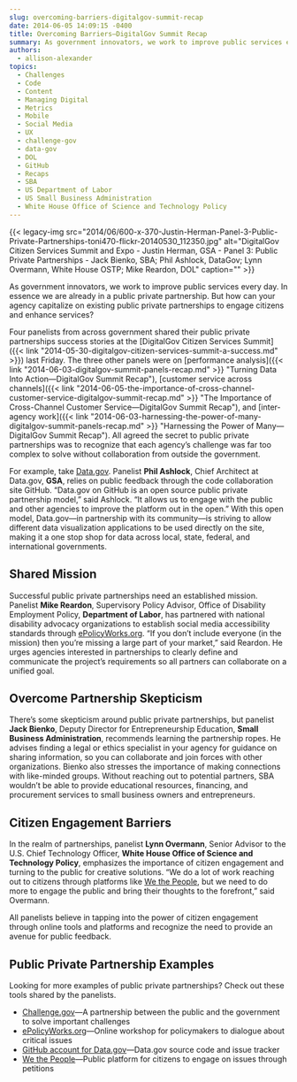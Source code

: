 ```yaml
---
slug: overcoming-barriers-digitalgov-summit-recap
date: 2014-06-05 14:09:15 -0400
title: Overcoming Barriers—DigitalGov Summit Recap
summary: As government innovators, we work to improve public services every day. In essence we are already in a public private partnership. But how can your agency capitalize on existing public private partnerships to engage citizens and enhance services? Four panelists from across government shared their public private partnerships success stories at the DigitalGov Citizen Services
authors:
  - allison-alexander
topics:
  - Challenges
  - Code
  - Content
  - Managing Digital
  - Metrics
  - Mobile
  - Social Media
  - UX
  - challenge-gov
  - data-gov
  - DOL
  - GitHub
  - Recaps
  - SBA
  - US Department of Labor
  - US Small Business Administration
  - White House Office of Science and Technology Policy
---
```


{{< legacy-img src="2014/06/600-x-370-Justin-Herman-Panel-3-Public-Private-Partnerships-toni470-flickr-20140530_112350.jpg" alt="DigitalGov Citizen Services Summit and Expo - Justin Herman, GSA - Panel 3: Public Private Partnerships - Jack Bienko, SBA; Phil Ashlock, DataGov; Lynn Overmann, White House OSTP; Mike Reardon, DOL" caption="" >}} 

As government innovators, we work to improve public services every day. In essence we are already in a public private partnership. But how can your agency capitalize on existing public private partnerships to engage citizens and enhance services?

Four panelists from across government shared their public private partnerships success stories at the [DigitalGov Citizen Services Summit]({{< link "2014-05-30-digitalgov-citizen-services-summit-a-success.md" >}}) last Friday. The three other panels were on [performance analysis]({{< link "2014-06-03-digitalgov-summit-panels-recap.md" >}} "Turning Data Into Action—DigitalGov Summit Recap"), [customer service across channels]({{< link "2014-06-05-the-importance-of-cross-channel-customer-service-digitalgov-summit-recap.md" >}} "The Importance of Cross-Channel Customer Service—DigitalGov Summit Recap"), and [inter-agency work]({{< link "2014-06-03-harnessing-the-power-of-many-digitalgov-summit-panels-recap.md" >}} "Harnessing the Power of Many—DigitalGov Summit Recap"). All agreed the secret to public private partnerships was to recognize that each agency’s challenge was far too complex to solve without collaboration from outside the government.

For example, take [Data.gov](http://www.data.gov/). Panelist **Phil Ashlock**, Chief Architect at Data.gov, **GSA**, relies on public feedback through the code collaboration site GitHub. “Data.gov on GitHub is an open source public private partnership model,” said Ashlock. “It allows us to engage with the public and other agencies to improve the platform out in the open.” With this open model, Data.gov—in partnership with its community—is striving to allow different data visualization applications to be used directly on the site, making it a one stop shop for data across local, state, federal, and international governments.

## Shared Mission

Successful public private partnerships need an established mission. Panelist **Mike Reardon**, Supervisory Policy Advisor, Office of Disability Employment Policy, **Department of Labor**, has partnered with national disability advocacy organizations to establish social media accessibility standards through [ePolicyWorks.org](https://www.epolicyworks.org/epw/). “If you don’t include everyone (in the mission) then you’re missing a large part of your market,” said Reardon. He urges agencies interested in partnerships to clearly define and communicate the project’s requirements so all partners can collaborate on a unified goal.

## Overcome Partnership Skepticism

There’s some skepticism around public private partnerships, but panelist **Jack Bienko**, Deputy Director for Entrepreneurship Education, **Small Business Administration**, recommends learning the partnership ropes. He advises finding a legal or ethics specialist in your agency for guidance on sharing information, so you can collaborate and join forces with other organizations. Bienko also stresses the importance of making connections with like-minded groups. Without reaching out to potential partners, SBA wouldn’t be able to provide educational resources, financing, and procurement services to small business owners and entrepreneurs.

## Citizen Engagement Barriers

In the realm of partnerships, panelist **Lynn Overmann**, Senior Advisor to the U.S. Chief Technology Officer, **White House Office of Science and Technology Policy**, emphasizes the importance of citizen engagement and turning to the public for creative solutions. “We do a lot of work reaching out to citizens through platforms like [We the People](https://petitions.whitehouse.gov/), but we need to do more to engage the public and bring their thoughts to the forefront,” said Overmann.

All panelists believe in tapping into the power of citizen engagement through online tools and platforms and recognize the need to provide an avenue for public feedback.

## Public Private Partnership Examples

Looking for more examples of public private partnerships? Check out these tools shared by the panelists.

  * [Challenge.gov](http://www.challenge.gov)—A partnership between the public and the government to solve important challenges
  * [ePolicyWorks.org](https://www.epolicyworks.org/epw/)—Online workshop for policymakers to dialogue about critical issues
  * [GitHub account for Data.gov](https://github.com/GSA/data.gov/)—Data.gov source code and issue tracker
  * [We the People](https://petitions.whitehouse.gov/)—Public platform for citizens to engage on issues through petitions